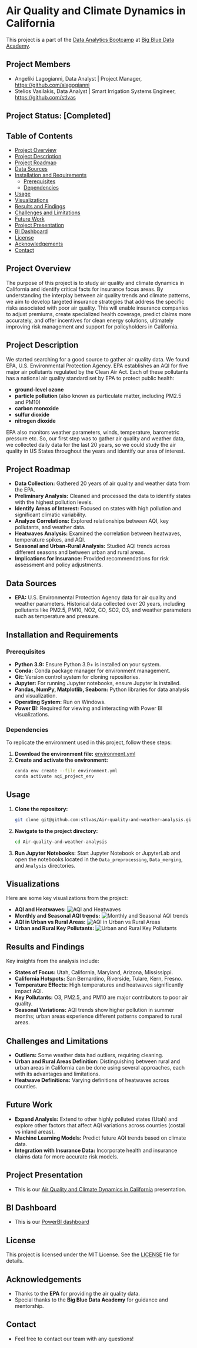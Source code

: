 # Air Quality and Climate Dynamics in California

This project is a part of the [Data Analytics Bootcamp](https://bigblue.academy/en/data-analytics-bootcamp) at [Big Blue Data Academy](https://bigblue.academy/en). 

## Project Members
- Angeliki Lagogianni, Data Analyst | Project Manager, https://github.com/alagogianni
- Stelios Vasilakis, Data Analyst | Smart Irrigation Systems Engineer, https://github.com/stlvas

## Project Status: [Completed]

## Table of Contents
- [Project Overview](#project-overview)
- [Project Description](#project-description)
- [Project Roadmap](#project-roadmap)
- [Data Sources](#data-sources)
- [Installation and Requirements](#installation-and-requirements)
  - [Prerequisites](#prerequisites)
  - [Dependencies](#dependencies)
- [Usage](#usage)
- [Visualizations](#visualizations)
- [Results and Findings](#results-and-findings)
- [Challenges and Limitations](#challenges-and-limitations)
- [Future Work](#future-work)
- [Project Presentation](#project-presentation)
- [BI Dashboard](#bi-dashboard)
- [License](#license)
- [Acknowledgements](#acknowledgements)
- [Contact](#contact)

## Project Overview
The purpose of this project is to study air quality and climate dynamics in California and identify critical facts for insurance focus areas. 
By understanding the interplay between air quality trends and climate patterns, we aim to develop targeted insurance strategies that address the specific risks associated with poor air quality. This will enable insurance companies to adjust premiums, create specialized health coverage, predict claims more accurately, and offer incentives for clean energy solutions, ultimately improving risk management and support for policyholders in California.

## Project Description
We started searching for a good source to gather air quality data. We found EPA, U.S. Environmental Protection Agency. EPA establishes an AQI for five major air pollutants regulated by the Clean Air Act. Each of these pollutants has a national air quality standard set by EPA to protect public health:
- **ground-level ozone**
- **particle pollution** (also known as particulate matter, including PM2.5 and PM10)
- **carbon monoxide**
- **sulfur dioxide**
- **nitrogen dioxide** <br />

EPA also monitors weather parameters, winds, temperature, barometric pressure etc. So, our first step was to gather air quality and weather data, we collected daily data for the last 20 years, so we could study the air quality in US States throughout the years and identify our area of interest.

## Project Roadmap
- **Data Collection:** Gathered 20 years of air quality and weather data from the EPA.
- **Preliminary Analysis:** Cleaned and processed the data to identify states with the highest pollution levels.
- **Identify Areas of Interest:** Focused on states with high pollution and significant climatic variability.
- **Analyze Correlations:** Explored relationships between AQI, key pollutants, and weather data.
- **Heatwaves Analysis:** Examined the correlation between heatwaves, temperature spikes, and AQI.
- **Seasonal and Urban-Rural Analysis:** Studied AQI trends across different seasons and between urban and rural areas.
- **Implications for Insurance:** Provided recommendations for risk assessment and policy adjustments.

## Data Sources
- **EPA:** U.S. Environmental Protection Agency data for air quality and weather parameters. Historical data collected over 20 years, including pollutants like PM2.5, PM10, NO2, CO, SO2, O3, and weather parameters such as temperature and pressure.

## Installation and Requirements

### Prerequisites
- **Python 3.9:** Ensure Python 3.9+ is installed on your system.
- **Conda:** Conda package manager for environment management.
- **Git:** Version control system for cloning repositories.
- **Jupyter:** For running Jupyter notebooks, ensure Jupyter is installed.
- **Pandas, NumPy, Matplotlib, Seaborn:** Python libraries for data analysis and visualization.
- **Operating System:** Run on Windows.
- **Power BI:** Required for viewing and interacting with Power BI visualizations.

### Dependencies
To replicate the environment used in this project, follow these steps:

1. **Download the environment file:** [environment.yml](environment.yml)
2. **Create and activate the environment:**
    ```sh
    conda env create --file environment.yml
    conda activate aqi_project_env
    ```

## Usage
1. **Clone the repository:**
    ```sh
    git clone git@github.com:stlvas/Air-quality-and-weather-analysis.git
    ```
2. **Navigate to the project directory:**
    ```sh
    cd Air-quality-and-weather-analysis
    ```
3. **Run Jupyter Notebooks:** Start Jupyter Notebook or JupyterLab and open the notebooks located in the `Data_preprocessing`, `Data_merging`, and `Analysis` directories.

## Visualizations
Here are some key visualizations from the project:

- **AQI and Heatwaves:** ![AQI and Heatwaves](https://github.com/alagogianni/Air-Quality-and-Weather-Analysis/blob/main/Visualizations/AQI%20and%20Heatwaves.png)
- **Monthly and Seasonal AQI trends:** ![Monthly and Seasonal AQI trends](https://github.com/alagogianni/Air-Quality-and-Weather-Analysis/blob/main/Visualizations/Monthly%20and%20Seasonal%20AQI%20trends.png)
- **AQI in Urban vs Rural Areas:** ![AQI in Urban vs Rural Areas](https://github.com/alagogianni/Air-Quality-and-Weather-Analysis/blob/main/Visualizations/AQI%20%26%20Urban%20and%20Rural%20Areas.png)
- **Urban and Rural Key Pollutants:** ![Urban and Rural Key Pollutants](https://github.com/alagogianni/Air-Quality-and-Weather-Analysis/blob/main/Visualizations/Urban%20and%20Rural%20Key%20Pollutants.png)

## Results and Findings
Key insights from the analysis include:
- **States of Focus:** Utah, California, Maryland, Arizona, Mississippi.
- **California Hotspots:** San Bernardino, Riverside, Tulare, Kern, Fresno.
- **Temperature Effects:** High temperatures and heatwaves significantly impact AQI.
- **Key Pollutants:** O3, PM2.5, and PM10 are major contributors to poor air quality.
- **Seasonal Variations:** AQI trends show higher pollution in summer months; urban areas experience different patterns compared to rural areas.

## Challenges and Limitations
- **Outliers:** Some weather data had outliers, requiring cleaning.
- **Urban and Rural Areas Definition:** Distinguishing between rural and urban areas in California can be done using several approaches, each with its advantages and limitations.
- **Heatwave Definitions:** Varying definitions of heatwaves across counties.

## Future Work
- **Expand Analysis:** Extend to other highly polluted states (Utah) and explore other factors that affect AQI variations across counties (costal vs inland areas).
- **Machine Learning Models:** Predict future AQI trends based on climate data.
- **Integration with Insurance Data:** Incorporate health and insurance claims data for more accurate risk models.

## Project Presentation
- This is our [Air Quality and Climate Dynamics in California](https://github.com/alagogianni/Air-Quality-and-Weather-Analysis/blob/main/Presentation/Air%20Quality%20and%20Climate%20Dynamics%20in%20California_Critical%20Facts%20for%20Insurance%20Focus%20Areas.pdf) presentation.

## BI Dashboard
- This is our [PowerBI dashboard](https://github.com/stlvas/Air-quality-and-weather-analysis/blob/master/BI%20dashboard/Air%20Quality%20and%20Weather%20Dynamics.pbix)

## License
This project is licensed under the MIT License. See the [LICENSE](https://github.com/alagogianni/Air-Quality-and-Weather-Analysis/blob/main/LICENSE) file for details.

## Acknowledgements
- Thanks to the **EPA** for providing the air quality data.
- Special thanks to the **Big Blue Data Academy** for guidance and mentorship.
  
## Contact
* Feel free to contact our team with any questions! 
